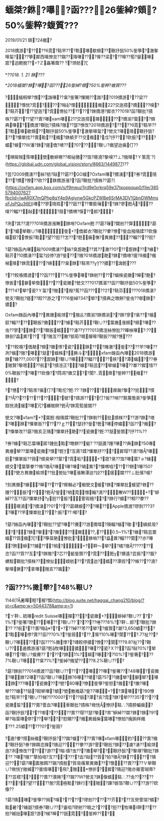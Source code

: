 ﻿---
layout: default
---

# 蝒桀?銝?嚗?函???26鈭綽?頞?50%鈭粹?蝮質???

2019/01/21 頧?24撠?

2018撟游?????6雿?鞊芣???鞈嚗歇頞??鞎抒狙50%鈭箏?澈摰嗥蜇???箏摨西噙憭怠??踹??降嚗???脣??梁???嗥??萄?鋆嚗誑?迫颲脫???Ｚ畾箸蔭??
??頝舫冗

 **??018. 1. 21 銝???*

 **2018蝒桀?銝?嚗?函???26鈭綽?頞?50%鈭粹?蝮質???*

?蝒桐犖?憯??誨嚗??臬?鈭箸?憟賜??誨??019撟游???梁???憯恍?雿????瞈?憯撠22?交迤撘?撟??嗅??鞊芥???望迤??雿憭扯???????銝撟港?摨衣???018?函?鞎批?撌株??勗????望??賣?嚗xam嚗21?交迤撘撣???撟湔?蝥??頞典嚗?撟渡?鞎批?撌株?隞??瑟?憭改?2018撟游?????6雿?鞊芣???鞈嚗歇頞??鞎抒狙50%鈭箏?澈摰嗥蜇??甇文?嚗隢鞎抒狙????憟單找??賣鞈??撠?銝蝢歹??交撠?戊?抒???砍振????蝞?蝬??Ｗ潘?銝?瘥僑?喳???0????鞎∪?撠望迨瘨仃??

?辣隡賊霈嚗甇散蝷暸??啣祕撽??箔?暻澆?摰嗅??⊥?隞嗥?Ｙ策雿?](https://global.udn.com/global_vision/story/8663/1449877)??

?芸?2009撟湧??絲?舫?敺??勗??GO蝯?Oxfam嚗?撟湧??券?雿隢???撟?憭??砍??銝撟游漲??函?鞎批?撌株??勗?](https://oxfam.app.box.com/s/f9meuz1jrd9e1xrkrq59e37tpoppqup0/file/385579400762?fbclid=IwAR0X7mQPhp8qY4p9Agiynw5GkcPZWBe6SrMA3DV1QbnDWMmssFJsPQu36EI)嚗??寥隢瑕???舐????曹膨璅??銝?寥銋???嗅??輻??敺??箝?撟喟?憡??郎??

?冽?其??澆???018撟游漲敶銝哨?Oxfam銋??勗?璅?閮剖??算?勗??蝘犖鞎∪?嚗鈭?僑摨衣?鞎批??豢?憭?鈭血撥隤蹂??砍像蝔釵?憭扳?鞈?望??脰??怎???銋瘨憮?異撖????輻????扼?

?勗?銵函內嚗敺?009撟湧??絲?臭誑靘??其??澈??0???誑銝???蝝?鞊芥?10撟湧??蜇?詨停?游?鈭???隞?018撟渡靘?銝?撟喳?瘥?8撠?撠梯隤?銝雿???蝧??臬銝?鞊芾????擃??誨銋???

???餃嗾撟渡???函?????%鈭箏嚗?銝剜?????蝔株瓷撖?皞?靘?憭扳?擗犖憿????瓷撖?甇文???017撟湛??函??鞎抒狙50%鈭箏????4?犖?瓷?Ｙ蜇??隞?撥?菟??函?????2??鞊芬???018撟湛?甇支?鞎批?瘥??餃??游之????6鈭綽?34?犖??撌典之暾餅?鈭虫??啣銝?擃?

Oxfam銵函內嚗??異撖榆頝??隞乩?撟湔?銝撟湔??銝?寥?臬???蝔釵?輻????鞎扳?撖???蝝?鞊芥?鞎∪??葉撖漲頞?頞?嚗??虫??寥?銝???鞎扳蝑??湧?????013撟渲絲憭批??曄楨嚗???銝剖?皛異???ˊ??隞亙??散?抵筍?曉撣嗥?鞎扳??賊?憓???

???餃嗾?僑靘?頞?撖悸?瓷?銝???賭澈?鈭????芣?嚗??冽?蝔?隞?嚗?舐?蝒株?撅斗?xfam銵函內嚗2018撟游銝?蝝???,000???誑銝?鞎∪?嚗??輻????挾??潭蝔???券隞賢?摰嗯??航??撌渲正??蝝?鞊芸??犖蝔?嚗??單??摨惜??0%鞎扳???嚗??砍像??閰凋?撖艾＊??閬?..雿瘝?鈭粹??撠???

??憓???鞊芾?瘨仃??鞈佗?銋???銝???瘝颱?摰??扼?憒?????????????號??撌游???仃?扳??哨??賢蔑憿臭?鈭箏鋡恍澆蝯?嚗冗?縑隞餅?銋?銝雿萄援閫??

甇文?嚗xfam??葉銋撥隤蹂?鞎批???銝剔??批撌株????游?銝?璁?嚗銝?憟單扳??????ｇ???瑟抒?鈭?銋?嚗停蝞?函???撠??憟單改??勗?隞亥正隤?憟單抒靘??瓷撖?銋??舐鈭箇?抒?1%??

?券?蝝?鞊芯葉嚗蔣?踵批鞈?暾餅??蜓???舐匱?踵?嚗??典銝?50嚗異瘞犖??葉嚗瓷撖?憯?銋?亙蔣?蹂?憟單抒???摨瑁??澆?璈?嚗脰?憟單扳??箝?蝡臭犖??葉??雿垢??誑?臭??箔?嚗葉?ａ?蝝蝡交?葉摮豢??脩?璈?嚗1嚗?嚗?皜異??憟喟咱?????餅1嚗?50??甇方異撖榆頝??批甇扯?嚗漲敶潭迨?詨??瘥閫???⊥批儐?啜?

?刻異撖?蝝?皞?????瘝輯必?蝦甇文蝯?銝?憟單批蝯望?敹??踵??振????銋?鈭?梢雿憯翰?澆??敶Ｗ???”蝷綽??亙??函?憟單抒?脰??振?霅瑕極???銝行?蝞??桐??豢??暻澆??撟湧??0?????勗耦蝬???嚗??Apple撟渡?璆剝???3??嚗??芣憟單批???振???噸??

?勗?銵函內嚗??鞎批??望?嚗??賡??游撟喋?隤輻?蝔?璈?蝺抵圾???∠?銝?摰??撖??撖????0.5~1%??蝝?鞊芸噩蝔??質撠冗??箏葆靘憭批?銝哨???皛異?輻???閬??亦?嚗?胯蝷??脯???梢??靽～犖??橘?璈???????恣?函??質??亙??銝隞??芯??蜓鈭箇???雿??銋?曆遙?芸振???脤?蝟駁鞎批?撌株??憭扯蝡舫???雿迨?蝑??潭捏???蛛????澆?摰嗥撅??拿嚗隞亥??颯?





## ?函???%撖犖??48%鞎∪?

1144[?暑暺輕?艘?瓢(http://blog.xuite.net/haggai_chang210/blog/?st=c&amp;w=5044378&amp;p=1)

 ?ㄚ靽∟硫嚗redit
Suisse嚗撣???瓷撖?＊蝷綽?鞎∪????1%??鈭箸?靘??嚗???鞎∪???????唾???8%??靽∟郎??鞎批?銝????航???潛?瞈※?????綽??芾??犖??蝮賢?潮?3,650蝢????鞈嚗停?賣??函???0%??鈭箝???脣?10%嚗?閬???.7?祉???鞎∪?嚗???函???%撖悸??瑼餃停擃?憭??閬???9.8?祉???鞎∪??遢撟游漲?勗?銋牧嚗擃?嚗??瓷?Ｘ???函?敺?0%?犖嚗???鞎∪?蝮賡??????銝1%?頛?嚗??10%??鈭箸???7%鞎∪?嚗??臬?1%??鈭綽?撠望????8.2%鞎∪???


?勗?銝剖???014撟渡??函?鞎∪??????嚗??嚗?鈭箸???48嚗?瓷撖?嚗銝?2嚗??函?鞎∪?嚗銝?6嚗??嗆?勗?5??1撖犖?擗犖?嚗銝???嚗?瓷撖???甇?80嚗?憭鈭箏?鈭怒?雓??撖?嚗犖???蝝??貊?砌犖嚗?蝢?甇散撠勗?鈭?7嚗??潛嚗??80憭批?鞊芣???鞎∪??梯?1??000?????貊?潭?亥?雿?銝?犖???35?????瓷撖蜇???賣?霅血?嚗車鞎批?撌株?敹恍憭抒鞊∴?撌脖蝙瘨?函?鞎抒狙????啣?????賣??瑁??瑟?摰?芾”蝷綽??桀?銝?銝?9?犖?嗡葉嚗停???犖???憌賜???撠異蝒柴葉嚗?憭拍?瘣餉祥撠???.25蝢?????0??鈭箝?


?遢?豢?撘絲撠?鞎抒狙???踹?蝯????賣?嚗xfam嚗釣???賣?撠?鞎抒狙?券?銝餌恣撣?隤迎????豢??游?霅?鞎批?銝??虜?湧??榆頝迤?冽憭改????◢?游???瞈儔?虫???撖犖??鞎抒狙??摰塚?鞎批?銝???嚗?隞?”摮拍咱?亙???????血?敺??質?拍?璈?銝?????隤迎???勗?嚗匱隞餌??踹?撌脫?質圾瘙箄異撖???憿??賣????Ｖ犖鞎∪?敹恍敞蝛??曇情嚗?飛?隞憭折?摨?隤迎?隞亦雁霅瑚蒂???芸楛????賣??潛捲???踹??Ｗ?甇支?銝像蝑鞊∴??虫??????????望????脫?雿極鞈?銝行?隞?踝?蝣箔?鞎∪????游??砍像??


?勗?隤嚗?鈭箏??拇?嗅??????璆剖??????芥???亙熒霅瑞?蝑?鞈暑??蝝舐?撌券?鞎∪???餈啗?璆剜??曉之????脰??牧嚗Ⅱ靽????拍?蝛拙嚗誑?游?梯?皞??舐雿?鈭粹???
